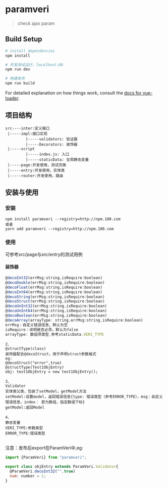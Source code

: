 # paramveri

> check ajax param

## Build Setup

``` bash
# install dependencies
npm install

# 开发测试运行，localhost:80
npm run dev

# 构建发布
npm run build
```

For detailed explanation on how things work, consult the [docs for vue-loader](http://vuejs.github.io/vue-loader).


## 项目结构
```
src----inter:定义接口
 |-----impl:接口实现
         |-----validators: 验证器
         |-----Decorators: 装饰器
 |-----script
         |-----index.js: 入口
         |-----staticData: 全局静态变量
 |-----page:开发使用，测试页面
 |-----entry:开发使用，实体类
 |-----router:开发使用，路由
```

## 安装与使用
### 安装
```
npm install paramveri --registry=http://npm.100.com
或者
yarn add paramveri --registry=http://npm.100.com
```
### 使用
可参考src/page与src/entry的测试用例

#### 装饰器
```js
@decoInt32(errMsg:string,isRequire:boolean)
@decoDouble(errMsg:string,isRequire:boolean)
@decoFloat(errMsg:string,isRequire:boolean)
@decoInt64(errMsg:string,isRequire:boolean)
@decoString(errMsg:string,isRequire:boolean)
@decoStruct(errMsg:string,isRequire:boolean)
@decoUnInt32(errMsg:string,isRequire:boolean)
@decoUnInt64(errMsg:string,isRequire:boolean)
@decoBoolean(errMsg:string,isRequire:boolean)
@decoArray(arrayType: string,errMsg:string,isRequire:boolean)
errMsg：自定义错误信息，默认为空
isRequire：说明是否必须，默认为false
arrayType: 数组项类型,参考staticData.VERI_TYPE
```


```
2、
@structType(class)
装饰器配合@decoStruct，用于声明struct参数格式
eg:
@decoStruct("error",true)
@structType(Test1ObjEntry)
obj: test1ObjEntry = new test1ObjEntry();

3、
Validator
实体类父类，包装了setModel，getModel方法
setModel:设置model，返回错误信息{type: 错误类型（参考ERROR_TYPE），msg：自定义错误信息，index： 若为数组，指定数组下标}
getModel:返回Model

4、
静态变量
VERI_TYPE:参数类型
ERROR_TYPE:错误类型


```

注意：发布后export在ParamVeri中,eg:
```js
import {ParamVeri} from "paramveri";

export class objEntry extends ParamVeri.Validator{
  @ParamVeri.decoInt32("",true)
  num: number = 1;
}

```
